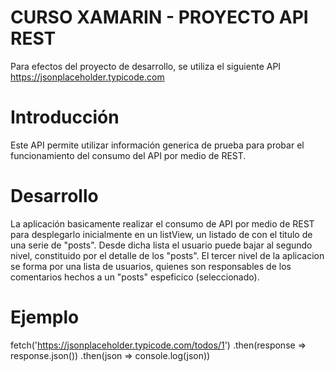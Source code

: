 # CURSO XAMARIN - PROYECTO API REST 

Para efectos del proyecto de desarrollo, se utiliza el siguiente API https://jsonplaceholder.typicode.com

# Introducción

Este API permite utilizar información generica de prueba para probar el funcionamiento del consumo del API por medio de REST.

# Desarrollo

La aplicación basicamente realizar el consumo de API por medio de REST para desplegarlo inicialmente en un listView, un listado de con el titulo de una serie de "posts". Desde dicha lista el usuario puede bajar al segundo nivel, constituido por el detalle de los "posts". El tercer nivel de la aplicacion se forma por una lista de usuarios, quienes son responsables de los comentarios hechos a un "posts" espeficico (seleccionado). 

# Ejemplo

fetch('https://jsonplaceholder.typicode.com/todos/1')
  .then(response => response.json())
  .then(json => console.log(json))
  
